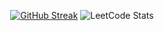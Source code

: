<div align="center">
  
  [![GitHub Streak](https://github-readme-streak-stats.herokuapp.com?user=ToNuOne11&theme=nord&hide_border=true&card_height=201)](https://git.io/streak-stats)
  ![LeetCode Stats](https://leetcode.card.workers.dev/juuute3110?theme=nord&font=baloo&extension=null)
  
</div>
